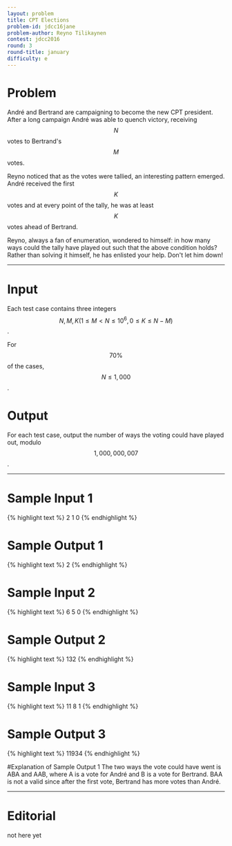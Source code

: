 ```yaml
---
layout: problem
title: CPT Elections
problem-id: jdcc16jane
problem-author: Reyno Tilikaynen
contest: jdcc2016
round: 3
round-title: january
difficulty: e
---
```


# Problem
André and Bertrand are campaigning to become the new CPT president. After a long campaign André was able to quench victory, receiving $$N$$ votes to Bertrand's $$M$$ votes.

Reyno noticed that as the votes were tallied, an interesting pattern emerged. André received the first $$K$$ votes and at every point of the tally, he was at least $$K$$ votes ahead of Bertrand.

Reyno, always a fan of enumeration, wondered to himself: in how many ways could the tally have played out such that the above condition holds? Rather than solving it himself, he has enlisted your help. Don't let him down!

---

# Input
Each test case contains three integers $$N, M, K (1 \leq M < N \leq 10^6, 0 \leq K \leq N - M)$$.

For $$70\%$$ of the cases, $$N \leq 1,000$$.

# Output
For each test case, output the number of ways the voting could have played out, modulo $$1,000,000,007$$.

---

# Sample Input 1
{% highlight text %}
2 1 0
{% endhighlight %}

# Sample Output 1
{% highlight text %}
2
{% endhighlight %}

# Sample Input 2
{% highlight text %}
6 5 0
{% endhighlight %}

# Sample Output 2
{% highlight text %}
132
{% endhighlight %}

# Sample Input 3
{% highlight text %}
11 8 1
{% endhighlight %}

# Sample Output 3
{% highlight text %}
11934
{% endhighlight %}

#Explanation of Sample Output 1
The two ways the vote could have went is ABA and AAB, where A is a vote for André and B is a vote for Bertrand. BAA is not a valid since after the first vote, Bertrand has more votes than André.

---

# Editorial
not here yet